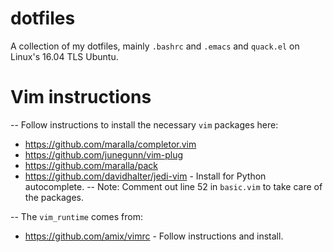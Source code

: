# dotfiles
A collection of my dotfiles, mainly `.bashrc` and `.emacs` and `quack.el` on Linux's 16.04 TLS Ubuntu.

# Vim instructions
-- Follow instructions to install the necessary `vim` packages here:
* https://github.com/maralla/completor.vim
* https://github.com/junegunn/vim-plug
* https://github.com/maralla/pack
* https://github.com/davidhalter/jedi-vim - Install for Python autocomplete.
-- Note: Comment out line 52 in `basic.vim` to take care of the packages.

-- The `vim_runtime` comes from:
* https://github.com/amix/vimrc - Follow instructions and install.
